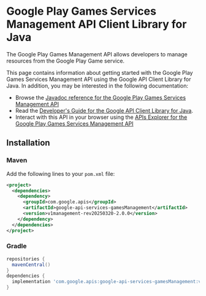 # Google Play Games Services Management API Client Library for Java

The Google Play Games Management API allows developers to manage resources from the Google Play Game service.

This page contains information about getting started with the Google Play Games Services Management API
using the Google API Client Library for Java. In addition, you may be interested
in the following documentation:

* Browse the [Javadoc reference for the Google Play Games Services Management API][javadoc]
* Read the [Developer's Guide for the Google API Client Library for Java][google-api-client].
* Interact with this API in your browser using the [APIs Explorer for the Google Play Games Services Management API][api-explorer]

## Installation

### Maven

Add the following lines to your `pom.xml` file:

```xml
<project>
  <dependencies>
    <dependency>
      <groupId>com.google.apis</groupId>
      <artifactId>google-api-services-gamesManagement</artifactId>
      <version>v1management-rev20250320-2.0.0</version>
    </dependency>
  </dependencies>
</project>
```

### Gradle

```gradle
repositories {
  mavenCentral()
}
dependencies {
  implementation 'com.google.apis:google-api-services-gamesManagement:v1management-rev20250320-2.0.0'
}
```

[javadoc]: https://googleapis.dev/java/google-api-services-gamesManagement/latest/index.html
[google-api-client]: https://github.com/googleapis/google-api-java-client/
[api-explorer]: https://developers.google.com/apis-explorer/#p/gamesManagement/v1/
